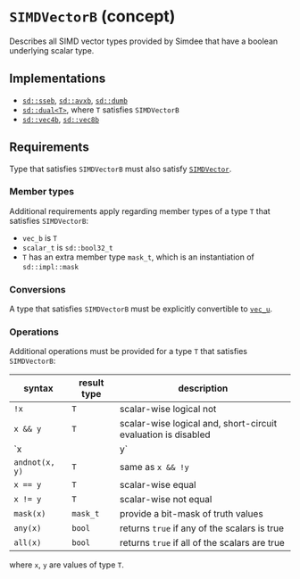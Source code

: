 # `SIMDVectorB` (concept)

Describes all SIMD vector types provided by Simdee that have a boolean underlying scalar type.

## Implementations

* [`sd::sseb`](sse.md), [`sd::avxb`](avx.md), [`sd::dumb`](dum.md)
* [`sd::dual<T>`](dual.md), where `T` satisfies `SIMDVectorB`
* [`sd::vec4b`](vec4.md), [`sd::vec8b`](vec8.md)

## Requirements

Type that satisfies `SIMDVectorB` must also satisfy [`SIMDVector`](SIMDVector.md).

### Member types

Additional requirements apply regarding member types of a type `T` that satisfies `SIMDVectorB`:

* `vec_b` is `T`
* `scalar_t` is `sd::bool32_t`
* `T` has an extra member type `mask_t`, which is an instantiation of `sd::impl::mask`

### Conversions

A type that satisfies `SIMDVectorB` must be explicitly convertible to [`vec_u`](SIMDVectorU.md).

### Operations

Additional operations must be provided for a type `T` that satisfies `SIMDVectorB`:

syntax         | result type | description
---------------|-------------|---------------------------------------------------------------
`!x`           | `T`         | scalar-wise logical not
`x && y`       | `T`         | scalar-wise logical and, short-circuit evaluation is disabled
`x || y`       | `T`         | scalar-wise logical or, short-circuit evaluation is disabled
`andnot(x, y)` | `T`         | same as `x && !y`
`x == y`       | `T`         | scalar-wise equal
`x != y`       | `T`         | scalar-wise not equal
`mask(x)`      | `mask_t`    | provide a bit-mask of truth values
`any(x)`       | `bool`      | returns `true` if any of the scalars is true
`all(x)`       | `bool`      | returns `true` if all of the scalars are true

where `x`, `y` are values of type `T`.
